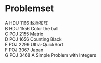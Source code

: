 # Problemset

 A 	HDU 1166	敌兵布阵  
 B	 HDU 1556	Color the ball  
 C 	POJ 2155	Matrix  
 D 	POJ 1656	Counting Black  
 E 	POJ 2299	Ultra-QuickSort  
 F 	POJ 3067	Japan  
 G 	POJ 3468	A Simple Problem with Integers  
 
